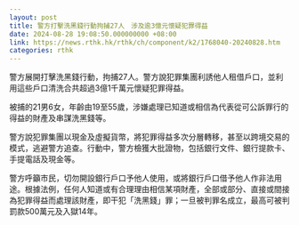 ```yaml
---
layout: post
title: 警方打擊洗黑錢行動拘捕27人　涉及逾3億元懷疑犯罪得益
date: 2024-08-28 19:08:50.000000000 +08:00
link: https://news.rthk.hk/rthk/ch/component/k2/1768040-20240828.htm
categories: rthk
---
```


警方展開打擊洗黑錢行動，拘捕27人。警方說犯罪集團利誘他人租借戶口，並利用這些戶口清洗合共超過3億1千萬元懷疑犯罪得益。

被捕的21男6女，年齡由19至55歲，涉嫌處理已知道或相信為代表從可公訴罪行的得益的財產及串謀洗黑錢等。
 
警方說犯罪集團以現金及虛擬貨幣，將犯罪得益多次分層轉移，甚至以跨境交易的模式，逃避警方追查。行動中，警方檢獲大批證物，包括銀行文件、銀行提款卡、手提電話及現金等。

警方呼籲市民，切勿開設銀行戶口予他人使用，或將銀行戶口借予他人作非法用途。根據法例，任何人知道或有合理理由相信某項財產，全部或部分、直接或間接為犯罪得益而處理該財產，即干犯「洗黑錢」罪；一旦被判罪名成立，最高可被判罰款500萬元及入獄14年。
